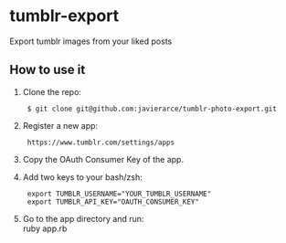 tumblr-export
=============

Export tumblr images from your liked posts

## How to use it


1. Clone the repo:  

        $ git clone git@github.com:javierarce/tumblr-photo-export.git

2. Register a new app:  

        https://www.tumblr.com/settings/apps

3. Copy the OAuth Consumer Key of the app.  
4. Add two keys to your bash/zsh:  

        export TUMBLR_USERNAME="YOUR_TUMBLR_USERNAME"  
        export TUMBLR_API_KEY="OAUTH_CONSUMER_KEY"  
5. Go to the app directory and run:  
          ruby app.rb
 


        
